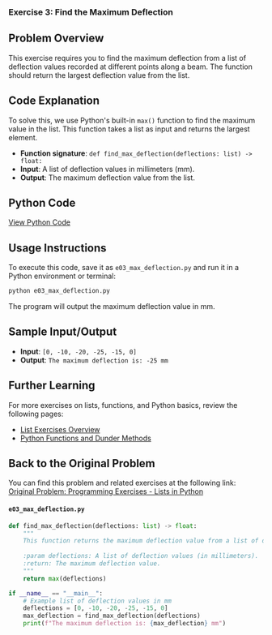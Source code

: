 ### **Exercise 3: Find the Maximum Deflection**

## Problem Overview
This exercise requires you to find the maximum deflection from a list of deflection values recorded at different points along a beam. The function should return the largest deflection value from the list.

## Code Explanation
To solve this, we use Python's built-in `max()` function to find the maximum value in the list. This function takes a list as input and returns the largest element.

- **Function signature**: `def find_max_deflection(deflections: list) -> float:`
- **Input**: A list of deflection values in millimeters (mm).
- **Output**: The maximum deflection value from the list.

## Python Code
[View Python Code](./e03_max_deflection.py)

## Usage Instructions
To execute this code, save it as `e03_max_deflection.py` and run it in a Python environment or terminal:

```bash
python e03_max_deflection.py
```

The program will output the maximum deflection value in mm.

## Sample Input/Output
- **Input**: `[0, -10, -20, -25, -15, 0]`
- **Output**: `The maximum deflection is: -25 mm`

## Further Learning
For more exercises on lists, functions, and Python basics, review the following pages:
- [List Exercises Overview](https://jsp.shiksha/index.php/portfolio/bcse101e-computer-programming-python/introduction-python/understanding-data-structures-python/lists/programming-exercises-004-lists-python)
- [Python Functions and Dunder Methods](https://jsp.shiksha/index.php/portfolio/bcse101e-computer-programming-python/introduction-python/understanding-functions-python/dunder-methods-python)

## Back to the Original Problem
You can find this problem and related exercises at the following link:  
[Original Problem: Programming Exercises - Lists in Python](https://jsp.shiksha/index.php/portfolio/bcse101e-computer-programming-python/introduction-python/understanding-data-structures-python/lists/programming-exercises-004-lists-python)

#### `e03_max_deflection.py`

``` python
def find_max_deflection(deflections: list) -> float:
    """
    This function returns the maximum deflection value from a list of deflections.
    
    :param deflections: A list of deflection values (in millimeters).
    :return: The maximum deflection value.
    """
    return max(deflections)

if __name__ == "__main__":
    # Example list of deflection values in mm
    deflections = [0, -10, -20, -25, -15, 0]
    max_deflection = find_max_deflection(deflections)
    print(f"The maximum deflection is: {max_deflection} mm")
```